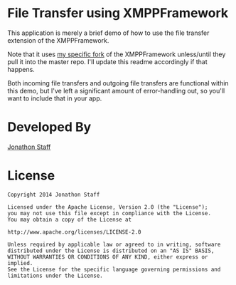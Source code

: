 File Transfer using XMPPFramework
=================================

This application is merely a brief demo of how to use the file transfer extension of the XMPPFramework.

Note that it uses [my specific fork](https://github.com/jonstaff/XMPPFramework) of the XMPPFramework unless/until they pull it into the master repo.  I'll update this readme accordingly if that happens.

Both incoming file transfers and outgoing file transfers are functional within this demo, but I've left a significant amount of error-handling out, so you'll want to include that in your app.


Developed By
============

[Jonathon Staff](http://jonathonstaff.com)


License
=======

    Copyright 2014 Jonathon Staff

    Licensed under the Apache License, Version 2.0 (the "License");
    you may not use this file except in compliance with the License.
    You may obtain a copy of the License at

    http://www.apache.org/licenses/LICENSE-2.0

    Unless required by applicable law or agreed to in writing, software
    distributed under the License is distributed on an "AS IS" BASIS,
    WITHOUT WARRANTIES OR CONDITIONS OF ANY KIND, either express or implied.
    See the License for the specific language governing permissions and
    limitations under the License.
